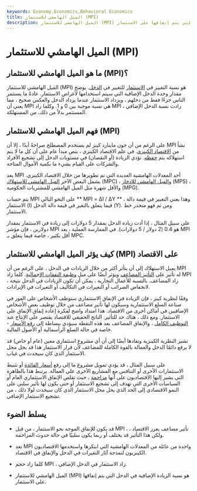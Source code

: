 ```yaml
---
keywords: Economy,Economics,Behavioral Economics
title: الميل الهامشي للاستثمار (MPI)
description: الميل الهامشي للاستثمار (MPI) هو نسبة الزيادة الإضافية في الدخل التي يتم إنفاقها على الاستثمار.
---
```


# الميل الهامشي للاستثمار (MPI)
## ما هو الميل الهامشي للاستثمار (MPI)؟

الميل الهامشي للاستثمار (MPI) هو نسبة التغيير في [الاستثمار](/investment) للتغيير في [الدخل](/income). يوضح مقدار وحدة الدخل الإضافية التي سيتم استخدامها لأغراض الاستثمار. عادةً ما يستثمر الناس جزءًا فقط من دخلهم ، ويزداد الاستثمار عندما يزداد الدخل والعكس صحيح ، مما يعني أن MPI هي نسبة موجبة بين 0 و 1. وكلما زاد MPI ، زادت نسبة الدخل الإضافي المستثمر بدلاً من ذلك. من المستهلكة.

## فهم الميل الهامشي للاستثمار (MPI)

على الرغم من أن جون ماينارد كينز لم يستخدم المصطلح صراحةً أبدًا ، إلا أن MPI نشأ من [الاقتصاد الكينزي](/keynesianeconomics). في علم الاقتصاد الكينزي ، ينص مبدأ عام على أن كل ما لا يتم استهلاكه يتم [حفظه](/savings). تؤدي الزيادة (أو النقصان) في مستويات الدخل إلى تشجيع الأفراد والشركات على القيام بشيء ما بكمية الأموال المتاحة.

يعد MPI أحد المعدلات الهامشية العديدة التي تم تطويرها من خلال الاقتصاد الكينزي. يشمل البعض الآخر [الميل الهامشي للاستهلاك](/marginalpropensitytoconsume) (MPC) ، [والميل الهامشي للادخار](/marginal-propensity-save) (MPS) ، والأقل شهرة مثل الميل الهامشي للمشتريات الحكومية (MPG).

يتم حساب MPI على النحو التالي ** MPI = ΔI / ΔY ** ، وهذا يعني التغيير في قيمة دالة الاستثمار (I) فيما يتعلق بالتغير في قيمة دالة الدخل (Y). ومن ثم فهو منحدر خط الاستثمار.

على سبيل المثال ، إذا أدت زيادة الدخل بمقدار 5 دولارات إلى زيادة في الاستثمار بمقدار دولارين ، فإن مؤشر MPI هو 0.4 (2 دولار / 5 دولارات). في الممارسة العملية ، يعد MPI أقل بكثير ، خاصة فيما يتعلق بـ MPC.

## كيف يؤثر الميل الهامشي للاستثمار (MPI) على الاقتصاد

يميل الاستهلاك إلى أن يتأثر أكثر من خلال الزيادات في الدخل ، على الرغم من أن MPI له تأثير على [التأثير المضاعف](/multipliereffect) ويؤثر أيضًا على ميل [وظيفة النفقات الإجمالية](/aggregatedemand). كلما زاد MPI ، زاد المضاعف. بالنسبة للأعمال التجارية ، يمكن أن تكون الزيادات في الدخل نتيجة لانخفاض الضرائب أو التغيرات في التكاليف أو التغيرات في الإيرادات.

وفقًا لنظرية كينز ، فإن الزيادة في الإنفاق الاستثماري ستوظف الأشخاص على الفور في صناعة السلع الاستثمارية وسيكون لها تأثير مضاعف من خلال توظيف بعض الأشخاص الإضافيين في أماكن أخرى من الاقتصاد. هذا امتداد واضح لفكرة إعادة إنفاق الإنفاق على الاستثمار. ومع ذلك ، هناك حد للتأثير. الناتج الحقيقي للاقتصاد يقتصر على الإنتاج عند [التوظيف الكامل](/fullemployment) ، والإنفاق المضاعف بعد هذه النقطة سيؤدي ببساطة إلى [رفع الأسعار](/inflation) - خاصة في حالة السلع الرأسمالية أو الأصول المالية.

تشير النظرية الكينزية ونقادها أيضًا إلى أن أي مشروع استثماري معين (عام أو خاص) قد لا يرفع دائمًا الدخل والعمالة بالقوة الكاملة للمضاعف لأن قرار الاستثمار هذا قد يحل محل الاستثمار الذي كان سيحدث في غياب.

على سبيل المثال ، قد يؤدي تمويل مشروع ما إلى رفع [أسعار الفائدة](/interestrate) أو تثبيط الاستثمارات الأخرى أو التنافس مع المشاريع الأخرى على العمالة. يرتبط هذا بالظاهرة التي يشير إليها الاقتصاديون على أنها [مزاحمة](/crowdingouteffect) ، حيث تقلص الإنفاق الاستثماري العام أو السياسات الأخرى التي تهدف إلى تشجيع الاستثمار أو حتى يكون لها تأثير سلبي على النمو الاقتصادي إلى الحد الذي يحل محل الاستثمار الذي كان سيحدث لولا ذلك ، من تشجيع الاستثمار الإضافي.

## يسلط الضوء

- قد يكون للإنفاق الموجه نحو الاستثمار ، من قبل MPI ، تأثير مضاعف يعزز الاقتصاد ، ولكن هذا التأثير قد يختلف أو ربما يكون سلبيًا في حالة حدوث المزاحمة.

- تعد MPI واحدة من عائلة من المعدلات الهامشية التي ابتكرها واستخدمها الاقتصاديون الكينزيون لنمذجة آثار التغيرات في الدخل والإنفاق في الاقتصاد.

- كلما زاد حجم MPI ، زاد الاستثمار في الدخل الإضافي.

- الميل الهامشي للاستثمار (MPI) هو نسبة الزيادة الإضافية في الدخل التي يتم إنفاقها على الاستثمار.

